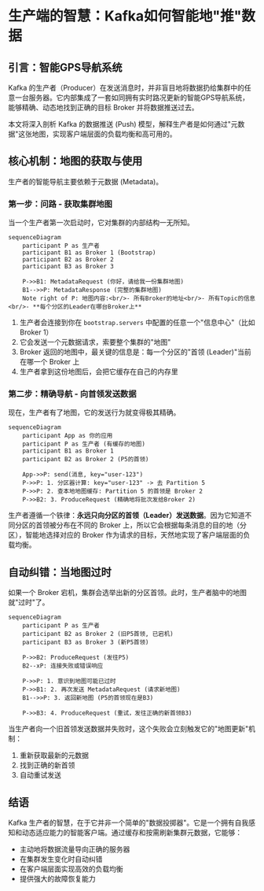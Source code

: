 # 生产端的智慧：Kafka如何智能地"推"数据

## 引言：智能GPS导航系统

Kafka 的生产者（Producer）在发送消息时，并非盲目地将数据扔给集群中的任意一台服务器。它内部集成了一套如同拥有实时路况更新的智能GPS导航系统，能够精确、动态地找到正确的目标 Broker 并将数据推送过去。

本文将深入剖析 Kafka 的数据推送 (Push) 模型，解释生产者是如何通过"元数据"这张地图，实现客户端层面的负载均衡和高可用的。

## 核心机制：地图的获取与使用

生产者的智能导航主要依赖于元数据 (Metadata)。

### 第一步：问路 - 获取集群地图

当一个生产者第一次启动时，它对集群的内部结构一无所知。

```mermaid
sequenceDiagram
    participant P as 生产者
    participant B1 as Broker 1 (Bootstrap)
    participant B2 as Broker 2
    participant B3 as Broker 3

    P->>B1: MetadataRequest (你好，请给我一份集群地图)
    B1-->>P: MetadataResponse (完整的集群地图)
    Note right of P: 地图内容:<br/>- 所有Broker的地址<br/>- 所有Topic的信息<br/>- **每个分区的Leader在哪台Broker上**
```

1. 生产者会连接到你在 `bootstrap.servers` 中配置的任意一个"信息中心"（比如 Broker 1）
2. 它会发送一个元数据请求，索要整个集群的"地图"
3. Broker 返回的地图中，最关键的信息是：每一个分区的"首领 (Leader)"当前在哪一个 Broker 上
4. 生产者拿到这份地图后，会把它缓存在自己的内存里

### 第二步：精确导航 - 向首领发送数据

现在，生产者有了地图，它的发送行为就变得极其精确。

```mermaid
sequenceDiagram
    participant App as 你的应用
    participant P as 生产者 (有缓存的地图)
    participant B1 as Broker 1
    participant B2 as Broker 2 (P5的首领)

    App->>P: send(消息, key="user-123")
    P->>P: 1. 分区器计算: key="user-123" -> 去 Partition 5
    P->>P: 2. 查本地地图缓存: Partition 5 的首领是 Broker 2
    P->>B2: 3. ProduceRequest (精确地将批次发给Broker 2)
```

生产者遵循一个铁律：**永远只向分区的首领（Leader）发送数据**。因为它知道不同分区的首领被分布在不同的 Broker 上，所以它会根据每条消息的目的地（分区），智能地选择对应的 Broker 作为请求的目标，天然地实现了客户端层面的负载均衡。

## 自动纠错：当地图过时

如果一个 Broker 宕机，集群会选举出新的分区首领。此时，生产者脑中的地图就"过时"了。

```mermaid
sequenceDiagram
    participant P as 生产者
    participant B2 as Broker 2 (旧P5首领, 已宕机)
    participant B3 as Broker 3 (新P5首领)

    P->>B2: ProduceRequest (发往P5)
    B2--xP: 连接失败或错误响应

    P->>P: 1. 意识到地图可能已过时
    P->>B1: 2. 再次发送 MetadataRequest (请求新地图)
    B1-->>P: 3. 返回新地图 (P5的首领现在是B3)

    P->>B3: 4. ProduceRequest (重试，发往正确的新首领B3)
```

当生产者向一个旧首领发送数据并失败时，这个失败会立刻触发它的"地图更新"机制：
1. 重新获取最新的元数据
2. 找到正确的新首领
3. 自动重试发送

## 结语

Kafka 生产者的智慧，在于它并非一个简单的"数据投掷器"。它是一个拥有自我感知和动态适应能力的智能客户端。通过缓存和按需刷新集群元数据，它能够：

- 主动地将数据流量导向正确的服务器
- 在集群发生变化时自动纠错
- 在客户端层面实现高效的负载均衡
- 提供强大的故障恢复能力 